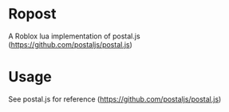 # Ropost
A Roblox lua implementation of postal.js (https://github.com/postaljs/postal.js)


# Usage

See postal.js for reference (https://github.com/postaljs/postal.js)
